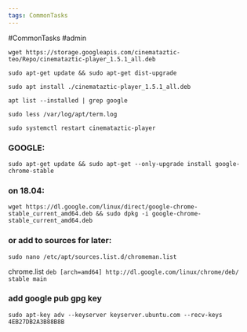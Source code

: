 ```yaml
---
tags: CommonTasks
---
```

#CommonTasks #admin 

`wget https://storage.googleapis.com/cinemataztic-teo/Repo/cinemataztic-player_1.5.1_all.deb`

`sudo apt-get update && sudo apt-get dist-upgrade`

`sudo apt install ./cinemataztic-player_1.5.1_all.deb`

`apt list --installed | grep google`

`sudo less /var/log/apt/term.log`

`sudo systemctl restart cinemataztic-player`

### GOOGLE:


`sudo apt-get update && sudo apt-get --only-upgrade install google-chrome-stable`


### on 18.04:

`wget https://dl.google.com/linux/direct/google-chrome-stable_current_amd64.deb && sudo dpkg -i google-chrome-stable_current_amd64.deb`

### or add to sources for later:

`sudo nano /etc/apt/sources.list.d/chromeman.list`

chrome.list
`deb [arch=amd64] http://dl.google.com/linux/chrome/deb/ stable main`

### add google pub gpg key

`sudo apt-key adv --keyserver keyserver.ubuntu.com --recv-keys 4EB27DB2A3B88B8B`
